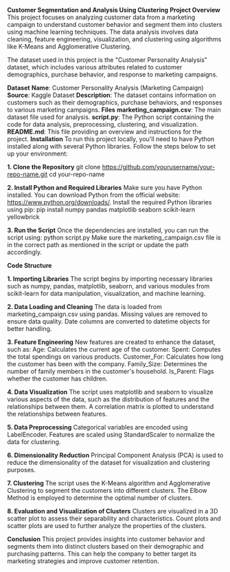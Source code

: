 **Customer Segmentation and Analysis Using Clustering**
**Project Overview**
This project focuses on analyzing customer data from a marketing campaign to understand customer behavior and segment them into clusters using machine learning techniques. The data analysis involves data cleaning, feature engineering, visualization, and clustering using algorithms like K-Means and Agglomerative Clustering.

The dataset used in this project is the "Customer Personality Analysis" dataset, which includes various attributes related to customer demographics, purchase behavior, and response to marketing campaigns.

**Dataset**
**Name**: Customer Personality Analysis (Marketing Campaign)
**Source**: Kaggle Dataset
**Description**: The dataset contains information on customers such as their demographics, purchase behaviors, and responses to various marketing campaigns.
**Files**
**marketing_campaign.csv**: The main dataset file used for analysis.
**script.py**: The Python script containing the code for data analysis, preprocessing, clustering, and visualization.
**README.md**: This file providing an overview and instructions for the project.
**Installation**
To run this project locally, you'll need to have Python installed along with several Python libraries. Follow the steps below to set up your environment:

**1. Clone the Repository**
git clone https://github.com/yourusername/your-repo-name.git
cd your-repo-name

**2. Install Python and Required Libraries**
Make sure you have Python installed. You can download Python from the official website: https://www.python.org/downloads/.
Install the required Python libraries using pip:
pip install numpy pandas matplotlib seaborn scikit-learn yellowbrick

**3. Run the Script**
Once the dependencies are installed, you can run the script using:
python script.py
Make sure the marketing_campaign.csv file is in the correct path as mentioned in the script or update the path accordingly.

**Code Structure**

**1. Importing Libraries**
The script begins by importing necessary libraries such as numpy, pandas, matplotlib, seaborn, and various modules from scikit-learn for data manipulation, visualization, and machine learning.

**2. Data Loading and Cleaning**
The data is loaded from marketing_campaign.csv using pandas.
Missing values are removed to ensure data quality.
Date columns are converted to datetime objects for better handling.

**3. Feature Engineering**
New features are created to enhance the dataset, such as:
Age: Calculates the current age of the customer.
Spent: Computes the total spendings on various products.
Customer_For: Calculates how long the customer has been with the company.
Family_Size: Determines the number of family members in the customer's household.
Is_Parent: Flags whether the customer has children.

**4. Data Visualization**
The script uses matplotlib and seaborn to visualize various aspects of the data, such as the distribution of features and the relationships between them.
A correlation matrix is plotted to understand the relationships between features.

**5. Data Preprocessing**
Categorical variables are encoded using LabelEncoder.
Features are scaled using StandardScaler to normalize the data for clustering.

**6. Dimensionality Reduction**
Principal Component Analysis (PCA) is used to reduce the dimensionality of the dataset for visualization and clustering purposes.

**7. Clustering**
The script uses the K-Means algorithm and Agglomerative Clustering to segment the customers into different clusters.
The Elbow Method is employed to determine the optimal number of clusters.

**8. Evaluation and Visualization of Clusters**
Clusters are visualized in a 3D scatter plot to assess their separability and characteristics.
Count plots and scatter plots are used to further analyze the properties of the clusters.

**Conclusion**
This project provides insights into customer behavior and segments them into distinct clusters based on their demographic and purchasing patterns. This can help the company to better target its marketing strategies and improve customer retention.
